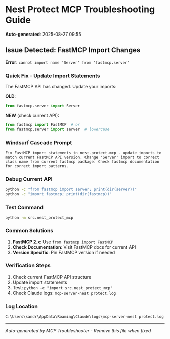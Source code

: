 # Nest Protect MCP Troubleshooting Guide
**Auto-generated**: 2025-08-27 09:55

## Issue Detected: FastMCP Import Changes
**Error**: `cannot import name 'Server' from 'fastmcp.server'`

### Quick Fix - Update Import Statements
The FastMCP API has changed. Update your imports:

**OLD**:
```python
from fastmcp.server import Server
```

**NEW** (check current API):
```python
from fastmcp import FastMCP  # or
from fastmcp.server import server  # lowercase
```

### Windsurf Cascade Prompt
```
Fix FastMCP import statements in nest-protect-mcp - update imports to match current FastMCP API version. Change 'Server' import to correct class name from current fastmcp package. Check fastmcp documentation for correct import patterns.
```

### Debug Current API
```bash
python -c "from fastmcp import server; print(dir(server))"
python -c "import fastmcp; print(dir(fastmcp))"
```

### Test Command
```bash
python -m src.nest_protect_mcp
```

### Common Solutions
1. **FastMCP 2.x**: Use `from fastmcp import FastMCP`
2. **Check Documentation**: Visit FastMCP docs for current API
3. **Version Specific**: Pin FastMCP version if needed

### Verification Steps
1. Check current FastMCP API structure
2. Update import statements
3. Test: `python -c "import src.nest_protect_mcp"`
4. Check Claude logs: `mcp-server-nest protect.log`

### Log Location
`C:\Users\sandr\AppData\Roaming\Claude\logs\mcp-server-nest protect.log`

---
*Auto-generated by MCP Troubleshooter - Remove this file when fixed*